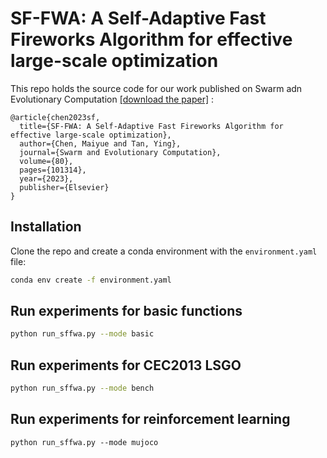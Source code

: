 # SF-FWA: A Self-Adaptive Fast Fireworks Algorithm for effective large-scale optimization
This repo holds the source code for our work published on Swarm adn Evolutionary Computation [[download the paper]](https://www.sciencedirect.com/science/article/pii/S2210650223000871) :
```
@article{chen2023sf,
  title={SF-FWA: A Self-Adaptive Fast Fireworks Algorithm for effective large-scale optimization},
  author={Chen, Maiyue and Tan, Ying},
  journal={Swarm and Evolutionary Computation},
  volume={80},
  pages={101314},
  year={2023},
  publisher={Elsevier}
}
```

## Installation
Clone the repo and create a conda environment with the `environment.yaml` file:
```bash
conda env create -f environment.yaml
```

## Run experiments for basic functions

```bash
python run_sffwa.py --mode basic
```

## Run experiments for CEC2013 LSGO
```bash
python run_sffwa.py --mode bench
```

## Run experiments for reinforcement learning
```bsah
python run_sffwa.py --mode mujoco
```


